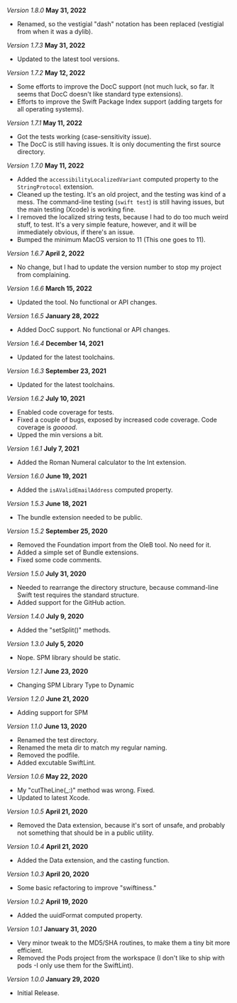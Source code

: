 *Version 1.8.0* **May 31, 2022**
- Renamed, so the vestigial "dash" notation has been replaced (vestigial from when it was a dylib).

*Version 1.7.3* **May 31, 2022**
- Updated to the latest tool versions.

*Version 1.7.2* **May 12, 2022**
- Some efforts to improve the DocC support (not much luck, so far. It seems that DocC doesn't like standard type extensions).
- Efforts to improve the Swift Package Index support (adding targets for all operating systems).

*Version 1.7.1* **May 11, 2022**
- Got the tests working (case-sensitivity issue).
- The DocC is still having issues. It is only documenting the first source directory.

*Version 1.7.0* **May 11, 2022**
- Added the `accessibilityLocalizedVariant` computed property to the `StringProtocol` extension.
- Cleaned up the testing. It's an old project, and the testing was kind of a mess. The command-line testing (`swift test`) is still having issues, but the main testing (Xcode) is working fine.
- I removed the localized string tests, because I had to do too much weird stuff, to test. It's a very simple feature, however, and it will be immediately obvious, if there's an issue.
- Bumped the minimum MacOS version to 11 (This one goes to 11).

*Version 1.6.7* **April 2, 2022**
- No change, but I had to update the version number to stop my project from complaining.

*Version 1.6.6* **March 15, 2022**
- Updated the tool. No functional or API changes.

*Version 1.6.5* **January 28, 2022**
- Added DocC support. No functional or API changes.

*Version 1.6.4* **December 14, 2021**
- Updated for the latest toolchains.

*Version 1.6.3* **September 23, 2021**
- Updated for the latest toolchains.

*Version 1.6.2* **July 10, 2021**
- Enabled code coverage for tests.
- Fixed a couple of bugs, exposed by increased code coverage. Code coverage is *gooood*.
- Upped the min versions a bit.

*Version 1.6.1* **July 7, 2021**
- Added the Roman Numeral calculator to the Int extension.

*Version 1.6.0* **June 19, 2021**
- Added the `isAValidEmailAddress` computed property.

*Version 1.5.3* **June 18, 2021**
- The bundle extension needed to be public.

*Version 1.5.2* **September 25, 2020**
- Removed the Foundation import from the OleB tool. No need for it.
- Added a simple set of Bundle extensions.
- Fixed some code comments.

*Version 1.5.0* **July 31, 2020**
- Needed to rearrange the directory structure, because command-line Swift test requires the standard structure.
- Added support for the GitHub action.

*Version 1.4.0* **July 9, 2020**
- Added the "setSplit()" methods.

*Version 1.3.0* **July 5, 2020**
- Nope. SPM library should be static.

*Version 1.2.1* **June 23, 2020**
- Changing SPM Library Type to Dynamic

*Version 1.2.0* **June 21, 2020**
- Adding support for SPM

*Version 1.1.0* **June 13, 2020**
- Renamed the test directory.
- Renamed the meta dir to match my regular naming.
- Removed the podfile.
- Added excutable SwiftLint.

*Version 1.0.6* **May 22, 2020**
- My "cutTheLine(_:)" method was wrong. Fixed.
- Updated to latest Xcode.

*Version 1.0.5* **April 21, 2020**
- Removed the Data extension, because it's sort of unsafe, and probably not something that should be in a public utility.

*Version 1.0.4* **April 21, 2020**
- Added the Data extension, and the casting function.

*Version 1.0.3* **April 20, 2020**
- Some basic refactoring to improve "swiftiness."

*Version 1.0.2* **April 19, 2020**
- Added the uuidFormat computed property.

*Version 1.0.1* **January 31, 2020**
- Very minor tweak to the MD5/SHA routines, to make them a tiny bit more efficient.
- Removed the Pods project from the workspace (I don't like to ship with pods -I only use them for the SwiftLint).

*Version 1.0.0* **January 29, 2020**
- Initial Release.
